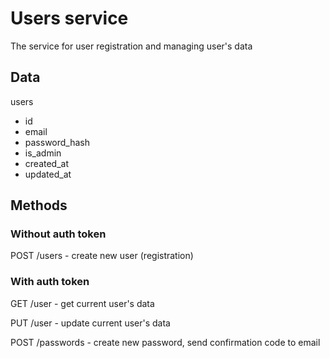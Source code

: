 # Users service

The service for user registration and managing user's data

## Data

users
- id
- email
- password_hash
- is_admin
- created_at
- updated_at

## Methods

### Without auth token

POST /users - create new user (registration)

### With auth token

GET /user - get current user's data

PUT /user - update current user's data

POST /passwords - create new password, send confirmation code to email
